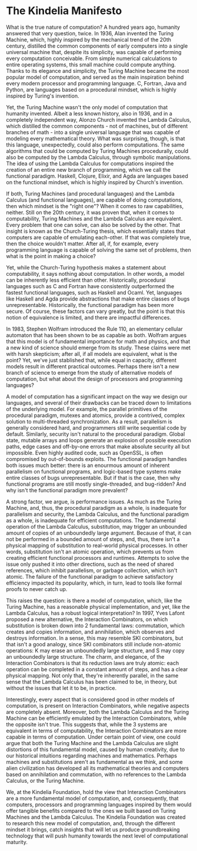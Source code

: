 The Kindelia Manifesto
======================

What is the true nature of computation? A hundred years ago, humanity answered that very question, twice. In 1936, Alan
invented the Turing Machine, which, highly inspired by the mechanical trend of the 20th century, distilled the common
components of early computers into a single universal machine that, despite its simplicity, was capable of performing
every computation conceivable. From simple numerical calculations to entire operating systems, this small machine could
compute anything. Thanks to its elegance and simplicity, the Turing Machine became the most popular model of
computation, and served as the main inspiration behind every modern processor and programming language. C, Fortran,
Java and Python, are languages based on a procedural mindset, which is highly inspired by Turing's invention.

Yet, the Turing Machine wasn't the only model of computation that humanity invented. Albeit a less known history, also
in 1936, and in a completely independent way, Alonzo Church invented the Lambda Calculus, which distilled the common
components - not of machines, but of different branches of math - into a single universal language that was capable of
modeling every mathematical theory. What was surprising, though, is that this language, unexpectedly, could also perform
computations. The same algorithms that could be computed by Turing Machines procedurally, could also be computed by the
Lambda Calculus, through symbolic manipulations. The idea of using the Lambda Calculus for computations inspired the
creation of an entire new branch of programming, which we call the functional paradigm. Haskell, Clojure, Elixir, and Agda
are languages based on the functional mindset, which is highly inspired by Church's invention.

If both, Turing Machines (and procedural languages) and the Lambda Calculus (and functional languages), are capable of doing
computations, then which mindset is the "right one"? When it comes to raw capabilities, neither. Still on the 20th century, it
was proven that, when it comes to computability, Turing Machines and the Lambda Calculus are equivalent. Every problem
that one can solve, can also be solved by the other. That insight is known as the Church-Turing thesis, which
essentially states that computers are capable of emulating each-other. If that was completely true, then the choice
wouldn't matter. After all, if, for example, every programming language is capable of solving the same set of problems,
then what is the point in making a choice?

Yet, while the Church-Turing hypothesis makes a statement about computability, it says nothing about computation. In
other words, a model can be inherently less efficient than other. Historically, procedural languages such as C and
Fortran have consistently outperformed the fastest functional languages, such as Haskell and Ocaml. Yet, languages
like Haskell and Agda provide abstractions that make entire classes of bugs unrepresentable. Historically, the
functional paradigm has been more secure. Of course, these factors can vary greatly, but the point is that this notion
of equivalence is limited, and there are impactful differences.

In 1983, Stephen Wolfram introduced the Rule 110, an elementary cellular automaton that has been shown to be as capable
as both. Wolfram argues that this model is of fundamental importance for math and physics, and that a new kind of science should emerge from
its study. These claims were met with harsh skepticism; after all, if all models are equivalent, what is the point?
Yet, we've just stablished that, while equal in capacity, different models result in different practical outcomes.
Perhaps there isn't a new branch of science to emerge from the study of alternative models of computation, but what
about the design of processors and programming languages?

A model of computation has a significant impact on the way we design our languages, and several of their drawbacks can
be traced down to limitations of the underlying model. For example, the parallel primitives of the procedural paradigm,
mutexes and atomics, provide a contrived, complex solution to multi-threaded synchronization. As a result, parallelism
is generally considered hard, and programmers still write sequential code by default. Similarly, security isn't natural
to the procedural paradigm. Global state, mutable arrays and loops generate an explosion of possible execution paths,
edge cases and off-by-one errors that make absolute security all but impossible. Even highly audited code, such as
OpenSSL, is often compromised by out-of-bounds exploits. The functional paradigm handles both issues much better: there
is an enourmous amount of inherent parallelism on functional programs, and logic-based type systems make entire classes
of bugs unrepresentable. But if that is the case, then why functional programs are still mostly single-threaded, and
bug-ridden? And why isn't the functional paradigm more prevalent?

A strong factor, we argue, is performance issues. As much as the Turing Machine, and, thus, the procedural paradigm as a
whole, is inadequate for parallelism and security, the Lambda Calculus, and the functional paradigm as a whole, is
inadequate for efficient computations. The fundamental operation of the Lambda Calculus, substitution, may trigger an
unbounded amount of copies of an unboundedly large argument. Because of that, it can not be performed in a bounded
amount of steps, and, thus, there isn't a physical mapping of substitution to real-world physical processes. In other
words, substitution isn't an atomic operation, which prevents us from creating efficient functional processors and
runtimes. Attempts to solve the issue only pushed it into other directions, such as the need of shared references, which
inhibit parallelism, or garbage collection, which isn't atomic. The failure of the functional paradigm to achieve
satisfactory efficiency impacted its popularity, which, in turn, lead to tools like formal proofs to never catch up.

This raises the question: is there a model of computation, which, like the Turing Machine, has a reasonable physical
implementation, and yet, like the Lambda Calculus, has a robust logical interpretation? In 1997, Yves Lafont proposed a new
alternative, the Interaction Combinators, on which substitution is broken down into 2 fundamental laws: commutation,
which creates and copies information, and annihilation, which observes and destroys information. In a sense, this may
resemble SKI combinators, but that isn't a good analogy, since SKI combinators still include non-atomic operations: K
may erase an unboundedly large structure, and S may copy an unboundedly large structure. The charm, and elegance, of the
Interaction Combinators is that its reduction laws are truly atomic: each operation can be completed in a constant
amount of steps, and has a clear physical mapping. Not only that, they're inherently parallel, in the same sense that
the Lambda Calculus has been claimed to be, in theory, but without the issues that let it to be, in practice.

Interestingly, every aspect that is considered good in other models of computation, is present on Interaction
Combinators, while negative aspects are completely absent. Moreover, both the Lambda Calculus and the Turing Machine can
be efficiently emulated by the Interaction Combinators, while the opposite isn't true. This suggests that, while the 3
systems are equivalent in terms of computability, the Interaction Combinators are more capable in terms of computation.
Under certain point of view, one could argue that both the Turing Machine and the Lambda Calculus are slight distortions
of this fundamental model, caused by human creativity, due to our historical intuitions regarding machines and
mathematics. Perhaps machines and substitutions aren't as fundamental as we think, and some alien civilization has
developed all its mathematical theories and computers based on annihilation and commutation, with no references to the
Lambda Calculus, or the Turing Machine. 

We, at the Kindelia Foundation, hold the view that Interaction Combinators are a more fundamental model of computation,
and, consequently, that computers, processors and programming languages inspired by them would offer tangible benefits
compared to the ones we built based on Turing Machines and the Lambda Calculus. The Kindelia Foundation was created to
research this new model of computation, and, through the different mindset it brings, catch insights that will let us
produce groundbreaking technology that will push humanity towards the next level of computational maturity.
